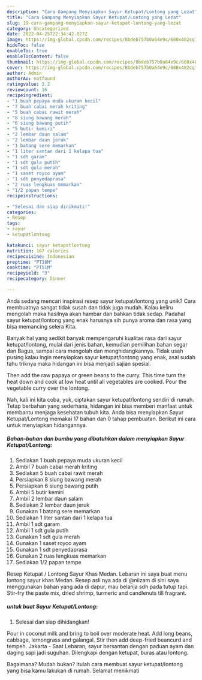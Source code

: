 ```yaml
---
description: "Cara Gampang Menyiapkan Sayur Ketupat/Lontong yang Lezat"
title: "Cara Gampang Menyiapkan Sayur Ketupat/Lontong yang Lezat"
slug: 19-cara-gampang-menyiapkan-sayur-ketupat-lontong-yang-lezat
category: Uncategorized
date: 2022-04-25T22:34:42.827Z
image: https://img-global.cpcdn.com/recipes/8bdeb757b0a64e9c/680x482cq70/sayur-ketupatlontong-foto-resep-utama.jpg
hideToc: false
enableToc: true
enableTocContent: false
thumbnail: https://img-global.cpcdn.com/recipes/8bdeb757b0a64e9c/680x482cq70/sayur-ketupatlontong-foto-resep-utama.jpg
cover: https://img-global.cpcdn.com/recipes/8bdeb757b0a64e9c/680x482cq70/sayur-ketupatlontong-foto-resep-utama.jpg
author: Admin
authorAv: notfound
ratingvalue: 3.2
reviewcount: 16
recipeingredient:
- "1 buah pepaya muda ukuran kecil"
- "7 buah cabai merah kriting"
- "5 buah cabai rawit merah"
- "8 siung bawang merah"
- "6 siung bawang putih"
- "5 butir kemiri"
- "2 lembar daun salam"
- "2 lembar daun jeruk"
- "1 batang sere memarkan"
- "1 liter santan dari 1 kelapa tua"
- "1 sdt garam"
- "1 sdt gula putih"
- "1 sdt gula merah"
- "1 saset royco ayam"
- "1 sdt penyedaprasa"
- "2 ruas lengkuas memarkan"
- "1/2 papan tempe"
recipeinstructions:

- "Selesai dan siap dinikmati!"
categories:
- Resep
tags:
- sayur
- ketupatlontong

katakunci: sayur ketupatlontong 
nutrition: 167 calories
recipecuisine: Indonesian
preptime: "PT38M"
cooktime: "PT51M"
recipeyield: "3"
recipecategory: Dinner

---
```





Anda sedang mencari inspirasi resep sayur ketupat/lontong yang unik? Cara membuatnya sangat tidak susah dan tidak juga mudah. Kalau keliru mengolah maka hasilnya akan hambar dan bahkan tidak sedap. Padahal sayur ketupat/lontong yang enak harusnya sih punya aroma dan rasa yang bisa memancing selera Kita.





Banyak hal yang sedikit banyak mempengaruhi kualitas rasa dari sayur ketupat/lontong, mulai dari jenis bahan, kemudian pemilihan bahan segar dan Bagus, sampai cara mengolah dan menghidangkannya. Tidak usah pusing kalau ingin menyiapkan sayur ketupat/lontong yang enak,      asal sudah tahu triknya maka hidangan ini bisa menjadi sajian spesial.














Then add the raw papaya or green beans to the curry. This time turn the heat down and cook at low heat until all vegetables are cooked. Pour the vegetable curry over the lontong.






Nah, kali ini kita coba, yuk, ciptakan sayur ketupat/lontong sendiri di rumah. Tetap berbahan yang sederhana, hidangan ini bisa memberi manfaat untuk membantu menjaga kesehatan tubuh kita. Anda bisa menyiapkan Sayur Ketupat/Lontong memakai 17 bahan dan 0 tahap pembuatan. Berikut ini cara untuk menyiapkan hidangannya.

<!--inarticleads1-->

##### Bahan-bahan dan bumbu yang dibutuhkan dalam menyiapkan Sayur Ketupat/Lontong:

1. Sediakan 1 buah pepaya muda ukuran kecil
1. Ambil 7 buah cabai merah kriting
1. Sediakan 5 buah cabai rawit merah
1. Persiapkan 8 siung bawang merah
1. Persiapkan 6 siung bawang putih
1. Ambil 5 butir kemiri
1. Ambil 2 lembar daun salam
1. Sediakan 2 lembar daun jeruk
1. Gunakan 1 batang sere memarkan
1. Sediakan 1 liter santan dari 1 kelapa tua
1. Ambil 1 sdt garam
1. Ambil 1 sdt gula putih
1. Gunakan 1 sdt gula merah
1. Gunakan 1 saset royco ayam
1. Gunakan 1 sdt penyedaprasa
1. Gunakan 2 ruas lengkuas memarkan
1. Sediakan 1/2 papan tempe


Resep Ketupat / Lontong Sayur Khas Medan. Lebaran ini saya buat menu lontong sayur khas Medan. Resep asli nya ada di @niizam di sini saya menggunakan bahan yang ada di dapur, mau belanja sdh pada tutup tapi. Stir-fry the paste mix, dried shrimp, turmeric and candlenuts till fragrant. 

<!--inarticleads2-->

#####  untuk buat Sayur Ketupat/Lontong:


1. Selesai dan siap dihidangkan!

Pour in coconut milk and bring to boil over moderate heat. Add long beans, cabbage, lemongrass and galangal. Stir then add deep-fried beancurd and tempeh. Jakarta - Saat Lebaran, sayur bersantan dengan paduan ayam dan daging sapi jadi suguhan. Dilengkapi dengan ketupat, buras atau lontong. 

Bagaimana? Mudah bukan? Itulah cara membuat sayur ketupat/lontong yang bisa kamu lakukan di rumah. Selamat menikmati
